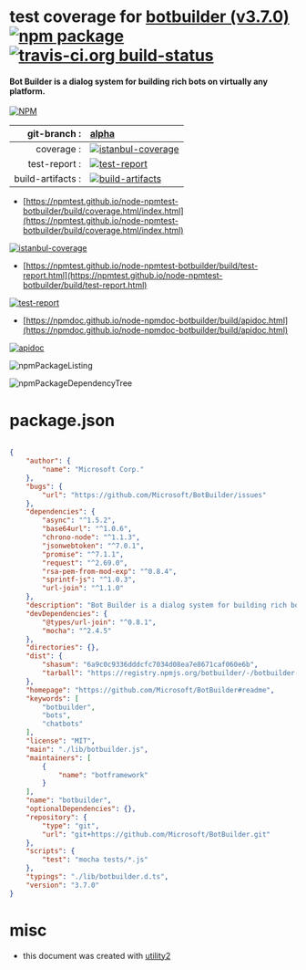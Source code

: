 # test coverage for  [botbuilder (v3.7.0)](https://github.com/Microsoft/BotBuilder#readme)  [![npm package](https://img.shields.io/npm/v/npmtest-botbuilder.svg?style=flat-square)](https://www.npmjs.org/package/npmtest-botbuilder) [![travis-ci.org build-status](https://api.travis-ci.org/npmtest/node-npmtest-botbuilder.svg)](https://travis-ci.org/npmtest/node-npmtest-botbuilder)
#### Bot Builder is a dialog system for building rich bots on virtually any platform.

[![NPM](https://nodei.co/npm/botbuilder.png?downloads=true&downloadRank=true&stars=true)](https://www.npmjs.com/package/botbuilder)

| git-branch : | [alpha](https://github.com/npmtest/node-npmtest-botbuilder/tree/alpha)|
|--:|:--|
| coverage : | [![istanbul-coverage](https://npmtest.github.io/node-npmtest-botbuilder/build/coverage.badge.svg)](https://npmtest.github.io/node-npmtest-botbuilder/build/coverage.html/index.html)|
| test-report : | [![test-report](https://npmtest.github.io/node-npmtest-botbuilder/build/test-report.badge.svg)](https://npmtest.github.io/node-npmtest-botbuilder/build/test-report.html)|
| build-artifacts : | [![build-artifacts](https://npmtest.github.io/node-npmtest-botbuilder/glyphicons_144_folder_open.png)](https://github.com/npmtest/node-npmtest-botbuilder/tree/gh-pages/build)|

- [https://npmtest.github.io/node-npmtest-botbuilder/build/coverage.html/index.html](https://npmtest.github.io/node-npmtest-botbuilder/build/coverage.html/index.html)

[![istanbul-coverage](https://npmtest.github.io/node-npmtest-botbuilder/build/screenCapture.buildCi.browser.%252Ftmp%252Fbuild%252Fcoverage.lib.html.png)](https://npmtest.github.io/node-npmtest-botbuilder/build/coverage.html/index.html)

- [https://npmtest.github.io/node-npmtest-botbuilder/build/test-report.html](https://npmtest.github.io/node-npmtest-botbuilder/build/test-report.html)

[![test-report](https://npmtest.github.io/node-npmtest-botbuilder/build/screenCapture.buildCi.browser.%252Ftmp%252Fbuild%252Ftest-report.html.png)](https://npmtest.github.io/node-npmtest-botbuilder/build/test-report.html)

- [https://npmdoc.github.io/node-npmdoc-botbuilder/build/apidoc.html](https://npmdoc.github.io/node-npmdoc-botbuilder/build/apidoc.html)

[![apidoc](https://npmdoc.github.io/node-npmdoc-botbuilder/build/screenCapture.buildCi.browser.%252Ftmp%252Fbuild%252Fapidoc.html.png)](https://npmdoc.github.io/node-npmdoc-botbuilder/build/apidoc.html)

![npmPackageListing](https://npmtest.github.io/node-npmtest-botbuilder/build/screenCapture.npmPackageListing.svg)

![npmPackageDependencyTree](https://npmtest.github.io/node-npmtest-botbuilder/build/screenCapture.npmPackageDependencyTree.svg)



# package.json

```json

{
    "author": {
        "name": "Microsoft Corp."
    },
    "bugs": {
        "url": "https://github.com/Microsoft/BotBuilder/issues"
    },
    "dependencies": {
        "async": "^1.5.2",
        "base64url": "^1.0.6",
        "chrono-node": "^1.1.3",
        "jsonwebtoken": "^7.0.1",
        "promise": "^7.1.1",
        "request": "^2.69.0",
        "rsa-pem-from-mod-exp": "^0.8.4",
        "sprintf-js": "^1.0.3",
        "url-join": "^1.1.0"
    },
    "description": "Bot Builder is a dialog system for building rich bots on virtually any platform.",
    "devDependencies": {
        "@types/url-join": "^0.8.1",
        "mocha": "^2.4.5"
    },
    "directories": {},
    "dist": {
        "shasum": "6a9c0c9336dddcfc7034d08ea7e8671caf060e6b",
        "tarball": "https://registry.npmjs.org/botbuilder/-/botbuilder-3.7.0.tgz"
    },
    "homepage": "https://github.com/Microsoft/BotBuilder#readme",
    "keywords": [
        "botbuilder",
        "bots",
        "chatbots"
    ],
    "license": "MIT",
    "main": "./lib/botbuilder.js",
    "maintainers": [
        {
            "name": "botframework"
        }
    ],
    "name": "botbuilder",
    "optionalDependencies": {},
    "repository": {
        "type": "git",
        "url": "git+https://github.com/Microsoft/BotBuilder.git"
    },
    "scripts": {
        "test": "mocha tests/*.js"
    },
    "typings": "./lib/botbuilder.d.ts",
    "version": "3.7.0"
}
```



# misc
- this document was created with [utility2](https://github.com/kaizhu256/node-utility2)
